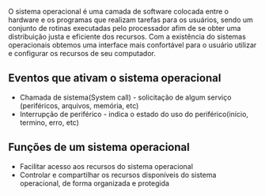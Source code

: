 O sistema operacional é uma camada de software colocada entre o hardware e os programas que realizam tarefas para os usuários, sendo um conjunto de rotinas executadas pelo processador afim de se obter uma distribuição justa e eficiente dos recursos. Com a existência do sistemas operacionais obtemos uma interface mais confortável para o usuário utilizar e configurar os recursos de seu computador.

## Eventos que ativam o sistema operacional

- Chamada de sistema(System call) - solicitação de algum serviço (periféricos, arquivos, memória, etc)
- Interrupção de periférico - indica o estado do uso do periférico(início, termino, erro, etc)

## Funções de um sistema operacional

- Facilitar acesso aos recursos do sistema operacional
- Controlar e compartilhar os recursos disponíveis do sistema operacional, de forma organizada e protegida